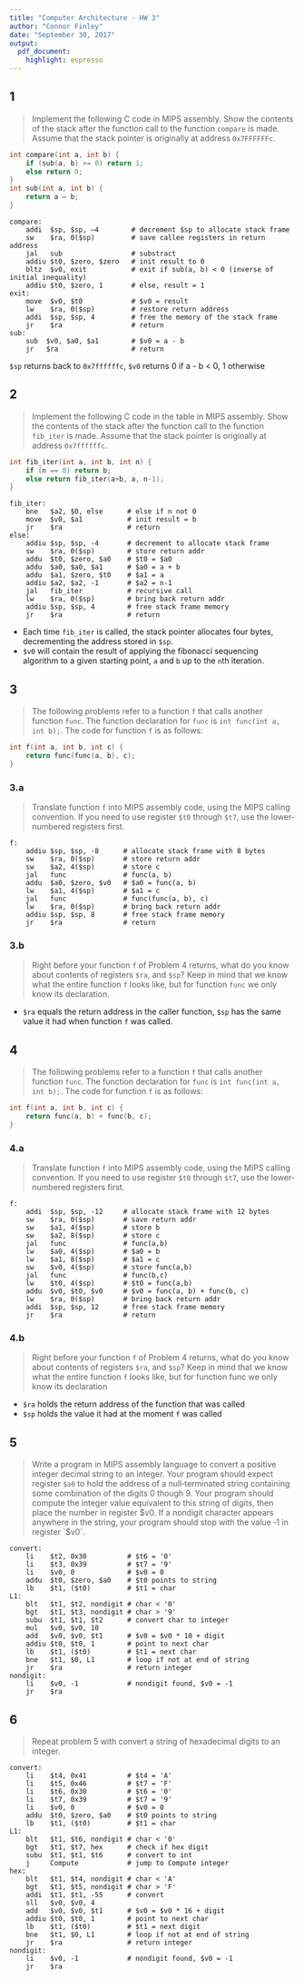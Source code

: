 ```yaml
---
title: "Computer Architecture - HW 3"
author: "Connor Finley"
date: "September 30, 2017"
output: 
  pdf_document: 
    highlight: espresso
---
```


## 1

> Implement the following C code in MIPS assembly. Show the contents of the stack after the function call to the function `compare` is made. Assume that the stack pointer is originally at address `0x7FFFFFFc`.

```c
int compare(int a, int b) {
	if (sub(a, b) >= 0) return 1;
	else return 0;
}
int sub(int a, int b) {
	return a – b;
}
```

```assembly
compare:
    addi  $sp, $sp, –4        # decrement $sp to allocate stack frame
    sw    $ra, 0($sp)         # save callee registers in return address
    jal   sub                 # substract
    addiu $t0, $zero, $zero   # init result to 0
    bltz  $v0, exit           # exit if sub(a, b) < 0 (inverse of initial inequality)
    addiu $t0, $zero, 1       # else, result = 1
exit:
    move  $v0, $t0            # $v0 = result
    lw    $ra, 0($sp)         # restore return address
    addi  $sp, $sp, 4         # free the memory of the stack frame
    jr    $ra                 # return
sub:
    sub  $v0, $a0, $a1        # $v0 = a - b
    jr   $ra                  # return
```

`$sp` returns back to `0x7ffffffc`, `$v0` returns 0 if a - b < 0, 1 otherwise

## 2

> Implement the following C code in the table in MIPS assembly. Show the contents of the stack after the function call to the function `fib_iter` is made. Assume that the stack pointer is originally at address `0x7ffffffc`.

```c
int fib_iter(int a, int b, int n) {
	if (n == 0) return b;
	else return fib_iter(a+b, a, n-1);
}
```

```assembly
fib_iter:
    bne   $a2, $0, else      # else if n not 0
    move  $v0, $a1           # init result = b
    jr    $ra                # return
else:
    addiu $sp, $sp, -4       # decrement to allocate stack frame
    sw    $ra, 0($sp)        # store return addr
    addu  $t0, $zero, $a0    # $t0 = $a0
    addu  $a0, $a0, $a1      # $a0 = a + b
    addu  $a1, $zero, $t0    # $a1 = a
    addiu $a2, $a2, -1       # $a2 = n-1
    jal   fib_iter           # recursive call
    lw    $ra, 0($sp)        # bring back return addr
    addiu $sp, $sp, 4        # free stack frame memory
    jr    $ra                # return
```

- Each time `fib_iter` is called, the stack pointer allocates four bytes, decrementing the address stored in `$sp`.
- `$v0` will contain the result of applying the fibonacci sequencing algorithm to a given starting point, `a` and `b` up to the `n`th iteration.

## 3

> The following problems refer to a function `f` that calls another function `func`. The function declaration for `func` is `int func(int a, int b);`. The code for function `f` is as follows:

```c
int f(int a, int b, int c) {
	return func(func(a, b), c);
}
```

### 3.a

> Translate function `f` into MIPS assembly code, using the MIPS calling convention. If you need to use register `$t0` through `$t7`, use the lower-numbered registers first.

```assembly
f:
    addiu $sp, $sp, -8      # allocate stack frame with 8 bytes
    sw    $ra, 0($sp)       # store return addr
    sw    $a2, 4($sp)       # store c
    jal   func              # func(a, b)
    addu  $a0, $zero, $v0   # $a0 = func(a, b)
    lw    $a1, 4($sp)       # $a1 = c
    jal   func              # func(func(a, b), c)
    lw    $ra, 0($sp)       # bring back return addr
    addiu $sp, $sp, 8       # free stack frame memory
    jr    $ra               # return
```

### 3.b

> Right before your function `f` of Problem 4 returns, what do you know about contents of registers `$ra`, and `$sp`? Keep in mind that we know what the entire function `f` looks like, but for function `func` we only know its declaration.

- `$ra` equals the return address in the caller function, `$sp` has the same value it had when function `f` was called.

## 4

> The following problems refer to a function `f` that calls another function `func`. The function declaration for `func` is `int func(int a, int b);`. The code for function `f` is as follows:

```c
int f(int a, int b, int c) {
    return func(a, b) + func(b, c);
}
```

### 4.a

> Translate function `f` into MIPS assembly code, using the MIPS calling convention. If you need to use register `$t0` through `$t7`, use the lower-numbered registers first.

```assembly
f:
    addi  $sp, $sp, -12     # allocate stack frame with 12 bytes
    sw    $ra, 0($sp)       # save return addr
    sw    $a1, 4($sp)       # store b
    sw    $a2, 8($sp)       # store c
    jal   func              # func(a,b)
    lw    $a0, 4($sp)       # $a0 = b
    lw    $a1, 8($sp)       # $a1 = c
    sw    $v0, 4($sp)       # store func(a,b)
    jal   func              # func(b,c)
    lw    $t0, 4($sp)       # $t0 = func(a,b)
    addu  $v0, $t0, $v0     # $v0 = func(a, b) + func(b, c)
    lw    $ra, 0($sp)       # bring back return addr
    addi  $sp, $sp, 12      # free stack frame memory
    jr    $ra               # return
```

### 4.b

> Right before your function `f` of Problem 4 returns, what do you know about contents of registers `$ra`, and `$sp`? Keep in mind that we know what the entire function `f` looks like, but for function func we only know its declaration

- `$ra` holds the return address of the function that was called
- `$sp` holds the value it had at the moment `f` was called

## 5

> Write a program in MIPS assembly language to convert a positive integer decimal string to an integer. Your program should expect register `$a0` to hold the address of a null‐terminated string containing some combination of the digits 0 though 9. Your program should compute the integer value equivalent to this string of digits, then place the number in register $v0. If a nondigit character appears anywhere in the string, your program should stop with the value ‐1 in register `$v0`.

```assembly
convert:
    li    $t2, 0x30          # $t6 = '0'
    li    $t3, 0x39          # $t7 = '9'
    li    $v0, 0             # $v0 = 0
    addu  $t0, $zero, $a0    # $t0 points to string
    lb    $t1, ($t0)         # $t1 = char
L1:
    blt   $t1, $t2, nondigit # char < '0'
    bgt   $t1, $t3, nondigit # char > '9'
    subu  $t1, $t1, $t2      # convert char to integer
    mul   $v0, $v0, 10
    add   $v0, $v0, $t1      # $v0 = $v0 * 10 + digit
    addiu $t0, $t0, 1        # point to next char
    lb    $t1, ($t0)         # $t1 = next char
    bne   $t1, $0, L1        # loop if not at end of string
    jr    $ra                # return integer
nondigit:
    li    $v0, -1            # nondigit found, $v0 = -1
    jr    $ra
```

## 6

> Repeat problem 5 with convert a string of hexadecimal digits to an integer.

```assembly
convert:
    li    $t4, 0x41          # $t4 = 'A'
    li    $t5, 0x46          # $t7 = 'F'
    li    $t6, 0x30          # $t6 = '0'
    li    $t7, 0x39          # $t7 = '9'
    li    $v0, 0             # $v0 = 0
    addu  $t0, $zero, $a0    # $t0 points to string
    lb    $t1, ($t0)         # $t1 = char
L1:
    blt   $t1, $t6, nondigit # char < '0'
    bgt   $t1, $t7, hex      # check if hex digit
    subu  $t1, $t1, $t6      # convert to int
    j     Compute            # jump to Compute integer
hex:
    blt   $t1, $t4, nondigit # char < 'A'
    bgt   $t1, $t5, nondigit # char > 'F'
    addi  $t1, $t1, -55      # convert
    sll   $v0, $v0, 4
    add   $v0, $v0, $t1      # $v0 = $v0 * 16 + digit
    addiu $t0, $t0, 1        # point to next char
    lb    $t1, ($t0)         # $t1 = next digit
    bne   $t1, $0, L1        # loop if not at end of string
    jr    $ra                # return integer
nondigit:
    li    $v0, -1            # nondigit found, $v0 = -1
    jr    $ra
```